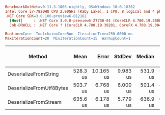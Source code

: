 ``` ini

BenchmarkDotNet=v0.11.3.1003-nightly, OS=Windows 10.0.18362
Intel Core i7-7820HQ CPU 2.90GHz (Kaby Lake), 1 CPU, 8 logical and 4 physical cores
.NET Core SDK=3.0.100-preview6-012162
  [Host]     : .NET Core 3.0.0-preview6-27730-01 (CoreCLR 4.700.19.28001, CoreFX 4.700.19.27908), 64bit RyuJIT
  Job-DRWCLL : .NET Core ? (CoreCLR 4.700.19.30201, CoreFX 4.700.19.30401), 64bit RyuJIT

Runtime=Core  Toolchain=CoreRun  IterationTime=250.0000 ms  
MaxIterationCount=20  MinIterationCount=15  WarmupCount=1  

```
|                   Method |     Mean |     Error |   StdDev |   Median |      Min |      Max | Gen 0/1k Op | Gen 1/1k Op | Gen 2/1k Op | Allocated Memory/Op |
|------------------------- |---------:|----------:|---------:|---------:|---------:|---------:|------------:|------------:|------------:|--------------------:|
|    DeserializeFromString | 528.3 us | 10.165 us | 9.983 us | 531.9 us | 515.6 us | 540.2 us |     35.6394 |     10.4822 |           - |           153.72 KB |
| DeserializeFromUtf8Bytes | 503.7 us |  6.768 us | 6.000 us | 501.4 us | 495.9 us | 515.6 us |     16.3599 |      4.0900 |           - |            74.46 KB |
|    DeserializeFromStream | 635.6 us |  6.178 us | 5.779 us | 636.9 us | 616.4 us | 640.5 us |     17.8571 |      5.1020 |           - |            74.53 KB |
